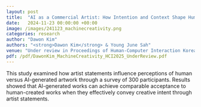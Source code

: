 ```yaml
---
layout: post
title:  "AI as a Commercial Artist: How Intention and Context Shape Human Perception of Machine Creativity"
date:   2024-11-23 00:00:00 +00:00
image: /images/241123_machinecreativity.png
categories: research
author: "Dawon Kim"
authors: "<strong>Dawon Kim</strong> & Young June Sah"
venue: "Under review in Proceedings of Human-Computer Interaction Korea 2025"
pdf: /pdf/DawonKim_MachineCreativity_HCI2025_UnderReview.pdf 
---
```

This study examined how artist statements influence perceptions of human versus AI-generated artwork through a survey of 300 participants. Results showed that AI-generated works can achieve comparable acceptance to human-created works when they effectively convey creative intent through artist statements.